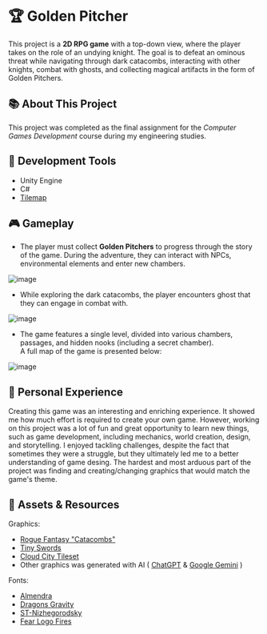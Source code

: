 # 🏆 Golden Pitcher 
This project is a **2D RPG game** with a top-down view, where the player takes on the role of an undying knight. 
The goal is to defeat an ominous threat while navigating through dark catacombs, interacting with other knights, 
combat with ghosts, and collecting magical artifacts in the form of Golden Pitchers.

## 📚 About This Project
This project was completed as the final assignment for the *Computer Games Development* course during my engineering studies.

## 🧰 Development Tools
- Unity Engine
- C#
- [Tilemap](https://learn.unity.com/tutorial/introduction-to-tilemaps#)

## 🎮 Gameplay
- The player must collect **Golden Pitchers** to progress through the story of the game. During the adventure, they can interact
with NPCs, environmental elements and enter new chambers.<br>

![image](https://github.com/user-attachments/assets/ec828d5c-89c9-48c0-bb45-33c33fe1ea20)

- While exploring the dark catacombs, the player encounters ghost that they can engage in combat with.<br>

![image](https://github.com/user-attachments/assets/eff31a00-3170-4c8f-916b-c3ecc9b002e0)

- The game features a single level, divided into various chambers, passages, and hidden nooks (including a secret chamber).<br>
  A full map of the game is presented below:

![image](https://github.com/user-attachments/assets/46ab0837-bf65-4590-a92c-86f7b0842bae)

## 💭 Personal Experience
Creating this game was an interesting and enriching experience. It showed me how much effort is required to create your own game. However,
working on this project was a lot of fun and great opportunity to learn new things, such as game development, including mechanics, world creation, design,
and storytelling. I enjoyed tackling challenges, despite the fact that sometimes they were a struggle, but they ultimately led me to a better understanding 
of game desing. The hardest and most arduous part of the project was finding and creating/changing graphics that would match the game's theme.

## 🎨 Assets & Resources
Graphics:
- [Rogue Fantasy "Catacombs"](https://szadiart.itch.io/rogue-fantasy-catacombs)
- [Tiny Swords](https://pixelfrog-assets.itch.io/tiny-swords)
- [Cloud City Tileset](https://finalbossblues.itch.io/cloud-city-tileset)
- Other graphics was generated with AI ( [ChatGPT](https://chatgpt.com) & [Google Gemini](https://gemini.google.com) )

Fonts:
- [Almendra](https://www.fontsquirrel.com/fonts/almendra )
- [Dragons Gravity](https://fontriver.com/font/dragons_gravity)
- [ST-Nizhegorodsky](https://fontriver.com/font/st_nizhegorodsky)
- [Fear Logo Fires](https://fontriver.com/font/fear_logo_fires)
